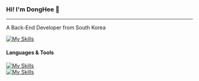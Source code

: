 ### Hi! I'm DongHee 👋
<hr>

<!-- 각자 적고 싶은 내용을 적으면 됩니다. -->
<p>A Back-End Developer from South Korea</p>

[![My Skills](https://skillicons.dev/icons?i=instagram)](https://www.instagram.com/dh_oow/)

#### Languages & Tools
[![My Skills](https://skillicons.dev/icons?i=js,html,css)](https://skillicons.dev)<br>
[![My Skills](https://skillicons.dev/icons?i=eclipse)](https://skillicons.dev)
